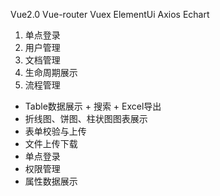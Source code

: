 Vue2.0 Vue-router Vuex ElementUi Axios Echart

1. 单点登录
2. 用户管理
3. 文档管理
4. 生命周期展示
5. 流程管理

* Table数据展示 + 搜索 + Excel导出
* 折线图、饼图、柱状图图表展示
* 表单校验与上传
* 文件上传下载
* 单点登录
* 权限管理
* 属性数据展示